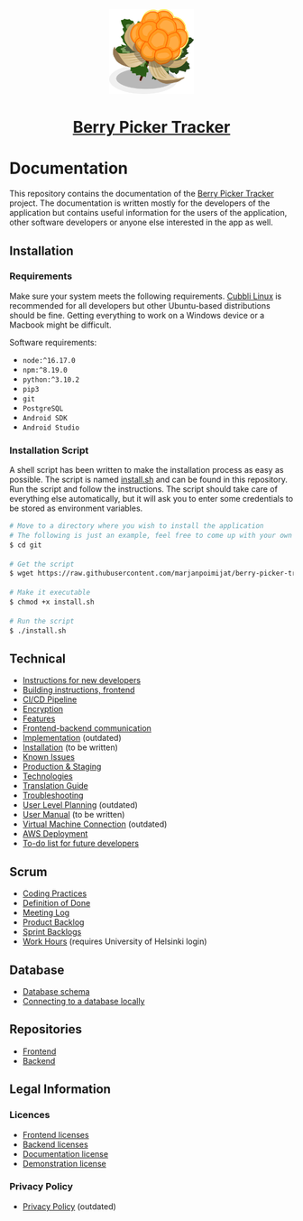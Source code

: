 <div align="center">
  <a href="https://github.com/marjanpoimijat">
    <img
        alt="Berry Picker Tracker logo"
        height=150
        src="docs/images/logo.png"
        title="Berry Picker Tracker logo"
        width=150
    />
  </a>
  <h1>
    <a href="https://github.com/marjanpoimijat">
      Berry Picker Tracker
    </a>
  </h1>
</div>

# Documentation

This repository contains the documentation of the [Berry Picker Tracker](https://github.com/marjanpoimijat) project. The documentation is written mostly for the developers of the application but contains useful information for the users of the application, other software developers or anyone else interested in the app as well.

## Installation

### Requirements

Make sure your system meets the following requirements. [Cubbli Linux](https://wiki.helsinki.fi/display/it4sci/Cubbli+Linux) is recommended for all developers but other Ubuntu-based distributions should be fine. Getting everything to work on a Windows device or a Macbook might be difficult.

Software requirements:

- `node:^16.17.0`
- `npm:^8.19.0`
- `python:^3.10.2`
- `pip3`
- `git`
- `PostgreSQL`
- `Android SDK`
- `Android Studio`

### Installation Script

A shell script has been written to make the installation process as easy as possible. The script is named [install.sh](docs/scripts/install.sh) and can be found in this repository. Run the script and follow the instructions. The script should take care of everything else automatically, but it will ask you to enter some credentials to be stored as environment variables.

```bash
# Move to a directory where you wish to install the application
# The following is just an example, feel free to come up with your own
$ cd git

# Get the script
$ wget https://raw.githubusercontent.com/marjanpoimijat/berry-picker-tracker-docs/main/docs/scripts/install.sh

# Make it executable
$ chmod +x install.sh

# Run the script
$ ./install.sh
```

## Technical

- [Instructions for new developers](https://github.com/marjanpoimijat/berry-picker-tracker-docs/blob/main/docs/Instructions-for-new-developers.md)
- [Building instructions, frontend](docs/frontend_building_instructions.md)
- [CI/CD Pipeline](docs/cicd_pipeline.md)
- [Encryption](docs/encryption.md)
- [Features](docs/features.md)
- [Frontend-backend communication](docs/frontend_backend_requests.md)
- [Implementation](docs/implementation.md) (outdated)
- [Installation](docs/installation.md) (to be written)
- [Known Issues](docs/known_issues.md)
- [Production & Staging](docs/production_and_staging.md)
- [Technologies](docs/technologies.md)
- [Translation Guide](docs/translations.md)
- [Troubleshooting](docs/troubleshooting.md)
- [User Level Planning](docs/user_level_planning.md) (outdated)
- [User Manual](docs/manual.md) (to be written)
- [Virtual Machine Connection](docs/virtual_machine_connection.md) (outdated)
- [AWS Deployment](https://github.com/marjanpoimijat/berry-picker-tracker-docs/blob/main/AWS_Deployment.md)
- [To-do list for future developers](https://github.com/marjanpoimijat/berry-picker-tracker-docs/blob/main/docs/To-do_list_for_future_developers.md)

## Scrum

- [Coding Practices](docs/coding_practices.md)
- [Definition of Done](docs/definition_of_done.md)
- [Meeting Log](docs/meeting_log.md)
- [Product Backlog](https://github.com/orgs/marjanpoimijat/projects/3)
- [Sprint Backlogs](https://github.com/orgs/marjanpoimijat/projects)
- [Work Hours](https://helsinkifi-my.sharepoint.com/:x:/g/personal/kajy_ad_helsinki_fi/EVqaF5z1-9pBt4fEqOvs6E0B5plAijWjgKxFrGQQqV2kSg?e=Iay2EU) (requires University of Helsinki login)
## Database

- [Database schema](docs/images/bpt_schema.png)
- [Connecting to a database locally](docs/local_database.md)

## Repositories

- [Frontend](https://github.com/marjanpoimijat/berry-picker-tracker)
- [Backend](https://github.com/marjanpoimijat/berry-picker-tracker-server)

## Legal Information

### Licences

- [Frontend licenses](https://github.com/marjanpoimijat/berry-picker-tracker/tree/main/licenses)
- [Backend licenses](https://github.com/marjanpoimijat/berry-picker-tracker-server/tree/main/licenses)
- [Documentation license](LICENSE.md)
- [Demonstration license](https://github.com/marjanpoimijat/marjanpoimijat.github.io/blob/main/LICENSE)

### Privacy Policy

- [Privacy Policy](privacy_policies.md) (outdated)
